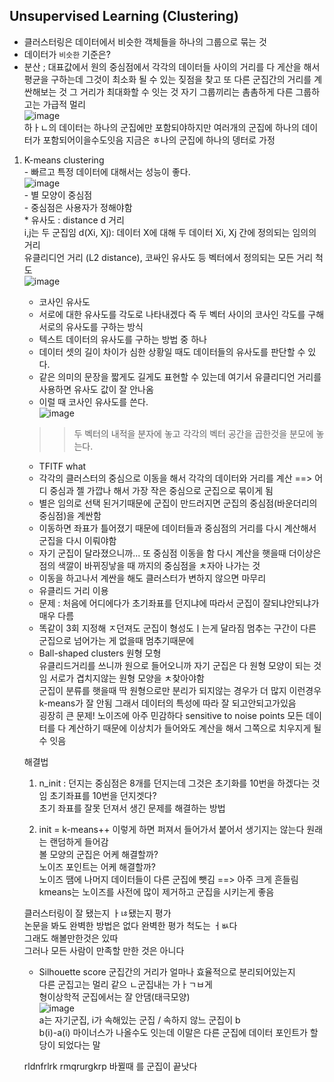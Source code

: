 ## Unsupervised Learning (Clustering)  
  - 클러스터링은 데이터에서 비슷한 객체들을 하나의 그룹으로 묶는 것  
  - 데이터가 `비슷한` 기준은?  
  - 분산 ; 대표값에서 원의 중심점에서 각각의 데이터들 사이의 거리를 다 게산을 해서 평균을 구하는데 그것이 최소화 될 수 있는 짖점을 찾고 또 다른 군집간의 거리를 계싼해보는 것 그 거리가 최대화할 수 잇는 것 자기 그룹끼리는 촘촘하게 다른 그룹하고는 가급적 멀리  
  ![image](https://user-images.githubusercontent.com/82145878/179122381-2bc8e235-ee73-4ab5-bb4e-228c84563489.png)  
  하ㅏㄴ의 데이터는 하나의 군집에만 포함되야하지만 여러개의 군집에 하나의 데이터가 포함되어이을수도잇음
  지금은 ㅎ나의 군집에 하나의 뎅터로 가정  
  1) K-means clustering  
    - 빠르고 특정 데이터에 대해서는 성능이 좋다.  
     ![image](https://user-images.githubusercontent.com/82145878/179122555-84ffc339-aca5-4d64-9b18-db4ad57beabc.png)  
    - 별 모양이 중심점  
    - 중심점은 사용자가 정해야함  
    * 유사도 : distance d 거리  
      i,j는 두 군집임  d(Xi, Xj): 데이터 X에 대해 두 데이터 Xi, Xj 간에 정의되는 임의의 거리  
      유클리디언 거리 (L2 distance), 코싸인 유사도 등 벡터에서 정의되는 모든 거리 척도  
      ![image](https://user-images.githubusercontent.com/82145878/179122933-085f0f43-2039-44d5-82f0-94d562e922c7.png)  
      * 코사인 유사도  
      - 서로에 대한 유사도를 각도로 나타내겠다  즉 두 벡터 사이의 코사인 각도를 구해 서로의 유사도를 구하는 방식  
      - 텍스트 데이터의 유사도를 구하는 방법 중 하나  
      - 데이터 셋의 길이 차이가 심한 상황일 때도 데이터들의 유사도를 판단할 수 있다.  
      - 같은 의미의 문장을 짧게도 길게도 표현할 수 있는데 여기서 유클리디언 거리를 사용하면 유사도 값이 잘 안나옴  
      - 이럴 때 코사인 유사도를 쓴다.  
      ![image](https://user-images.githubusercontent.com/82145878/179123598-1b44b871-ccfc-4bad-b8d3-cb0842c55e58.png)  
      >> 두 벡터의 내적을 분자에 놓고 각각의 벡터 공간을 곱한것을 분모에 놓는다.  
      
      - TFITF what  
      - 각각의 클러스터의 중심으로 이동을 해서 각각의 데이터와 거리를 계산 ==> 어디 중심과 젤 가깝나 해서 가장 작은 중심으로 군집으로 묶이게 됨  
      - 별은 임의로 선택 된거기때문에 군집이 만드러지면 군집의 중심점(바운더리의 중심점)을 계싼함  
      - 이동하면 좌표가 틀어졌기 때문에 데이터들과 중심점의 거리를 다시 계산해서 군집을 다시 이뤄야함  
      - 자기 군집이 달라졌으니까... 또 중심점 이동을 함 다시 계산을 햇을때 더이상은 점의 색깔이 바뀌징낳을 때 까지의 중심점을 ㅊ자아 나가는 것  
      - 이동을 하고나서 계싼을 해도 클러스터가 변하지 않으면 마무리  
      - 유클리드 거리 이용  
      - 문제 : 처음에 어디에다가 초기좌표를 던지냐에 따라서 군집이 잘되냐안되냐가 매우 다름
      - 똑같이 3회 지정해 ㅈ던져도 군집이 형성도ㅣ는게 달라짐 
      멈추는 구간이 다른 군집으로 넘어가는 게 없을때 멈추기때문에  
      - Ball-shaped clusters 원형 모형  
        유클리드거리를 쓰니까 원으로 들어오니까 자기 군집은 다 원형 모양이 되는 것임 서로가 겹치지않는 원형 모양을 ㅊ찾아야함  
        군집이 분류를 햇을때 딱 원형으로만 분리가 되지않는 경우가 더 많지 이런경우 k-means가 잘 안됨 그래서 데이터의 특성에 따라 잘 되고안되고가있음  
        굉장히 큰 문제! 노이즈에 아주 민감하다 sensitive to noise points 
        모든 데이터를 다 계산하기 때문에 이상치가 들어와도 계산을 해서 그쪽으로 치우지게 될 수 잇음  
        
      해결법  
      1. n_init : 던지는 중심점은 8개를 던지는데 그것은 초기화를 10번을 하겠다는 것임 초기좌표를 10번을 던지겟다?  
      초기 좌표를 잘못 던져서 생긴 문제를 해결하는 방법  
      
      2. init = k-means++ 이렇게 하면 퍼져서 들어가서 붙어서 생기지는 않는다 
      원래는 랜덤하게 들어감  
      볼 모양의 군집은 어케 해결할까?  
      노이즈 포인트는 어케 해결할까?  
      노이즈 땜에 나머지 데이터들이 다른 군집에 뺏김 ==> 아주 크게 흔들림  
      kmeans는 노이즈를 사전에 많이 제거하고 군집을 시키는게 좋음   
      
      
      클러스터링이 잘 됐는지 ㅏㄶ됐는지 평가  
      논문을 봐도 완벽한 방법은 없다 완벽한 평가 척도는 ㅓㅄ다  
      그래도 해볼만한것은 있따  
      그러나 모든 사람이 만족할 만한 것은 아니다  
      * Silhouette score 
      군집간의 거리가 얼마나 효율적으로 분리되어있는지  
      다른 군집고는 멀리 같으 ㄴ군집내는 가ㅏㄱㅂ게  
      형이상학적 군집에서는 잘 안댐(태극모양)  
      ![image](https://user-images.githubusercontent.com/82145878/179127832-f6f5a272-0240-4c82-88ed-0124bc901114.png)  
      a는 자기군집, i가 속해있는 군집 / 속하지 않느 군집이 b  
      b(i)-a(i) 마이너스가 나올수도 잇는데 이말은 다른 군집에 데이터 포인트가 할당이 되었다는 말  
      


      rldnfrlrk rmqrurgkrp 바뀔때 를 군집이 끝낫다  
      
      
      


      

